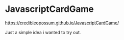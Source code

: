 # JavascriptCardGame
https://credibleopossum.github.io/JavascriptCardGame/

Just a simple idea i wanted to try out.
